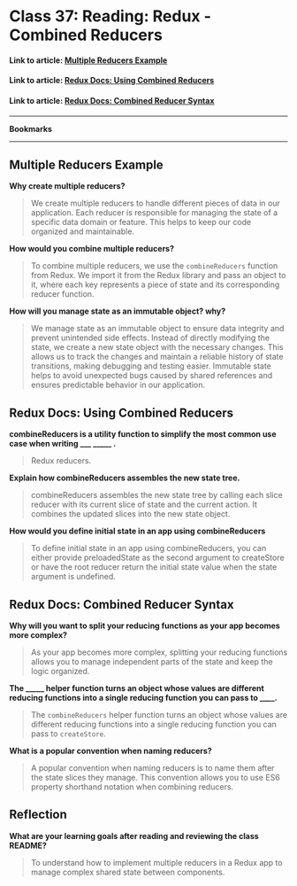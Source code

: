 # Class 37: Reading: Redux - Combined Reducers

#### Link to article: [Multiple Reducers Example](https://canvas.instructure.com/courses/6745216/discussion_topics/18080594/submit)

#### Link to article: [Redux Docs: Using Combined Reducers](https://canvas.instructure.com/courses/6745216/discussion_topics/18080594/submit)

#### Link to article: [Redux Docs: Combined Reducer Syntax](https://canvas.instructure.com/courses/6745216/discussion_topics/18080594/submit)

***

**Bookmarks**


***

## Multiple Reducers Example

**Why create multiple reducers?**
> We create multiple reducers to handle different pieces of data in our application. Each reducer is responsible for managing the state of a specific data domain or feature. This helps to keep our code organized and maintainable.

**How would you combine multiple reducers?**
> To combine multiple reducers, we use the `combineReducers` function from Redux. We import it from the Redux library and pass an object to it, where each key represents a piece of state and its corresponding reducer function.

**How will you manage state as an immutable object? why?**
> We manage state as an immutable object to ensure data integrity and prevent unintended side effects. Instead of directly modifying the state, we create a new state object with the necessary changes. This allows us to track the changes and maintain a reliable history of state transitions, making debugging and testing easier. Immutable state helps to avoid unexpected bugs caused by shared references and ensures predictable behavior in our application.

## Redux Docs: Using Combined Reducers

**combineReducers is a utility function to simplify the most common use case when writing ___ _____ .**
> Redux reducers.

**Explain how combineReducers assembles the new state tree.**
> combineReducers assembles the new state tree by calling each slice reducer with its current slice of state and the current action. It combines the updated slices into the new state object.

**How would you define initial state in an app using combineReducers** 
> To define initial state in an app using combineReducers, you can either provide preloadedState as the second argument to createStore or have the root reducer return the initial state value when the state argument is undefined.

## Redux Docs: Combined Reducer Syntax

**Why will you want to split your reducing functions as your app becomes more complex?**
> As your app becomes more complex, splitting your reducing functions allows you to manage independent parts of the state and keep the logic organized.

**The _____ helper function turns an object whose values are different reducing functions into a single reducing function you can pass to ____.**
> The `combineReducers` helper function turns an object whose values are different reducing functions into a single reducing function you can pass to `createStore`.

**What is a popular convention when naming reducers?**
> A popular convention when naming reducers is to name them after the state slices they manage. This convention allows you to use ES6 property shorthand notation when combining reducers.


## Reflection

**What are your learning goals after reading and reviewing the class README?**
> To understand how to implement multiple reducers in a Redux app to manage complex shared state between components.
